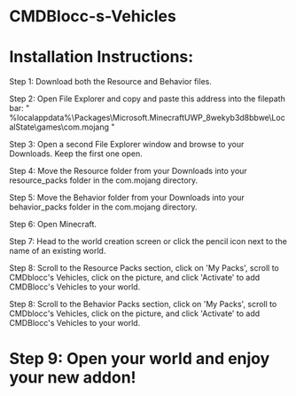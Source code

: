# CMDBlocc-s-Vehicles

# Installation Instructions:

Step 1: Download both the Resource and Behavior files.

Step 2: Open File Explorer and copy and paste this address into the filepath bar: 
" %localappdata%\Packages\Microsoft.MinecraftUWP_8wekyb3d8bbwe\LocalState\games\com.mojang "

Step 3: Open a second File Explorer window and browse to your Downloads. Keep the first one open.

Step 4: Move the Resource folder from your Downloads into your resource_packs folder in the com.mojang directory.

Step 5: Move the Behavior folder from your Downloads into your behavior_packs folder in the com.mojang directory.

Step 6: Open Minecraft.

Step 7: Head to the world creation screen or click the pencil icon next to the name of an existing world.

Step 8: Scroll to the Resource Packs section, click on 'My Packs', scroll to CMDblocc's Vehicles,
click on the picture, and click 'Activate' to add CMDBlocc's Vehicles to your world.


Step 8: Scroll to the Behavior Packs section, click on 'My Packs', scroll to CMDblocc's Vehicles,
click on the picture, and click 'Activate' to add CMDBlocc's Vehicles to your world.

 # Step 9: Open your world and enjoy your new addon!
